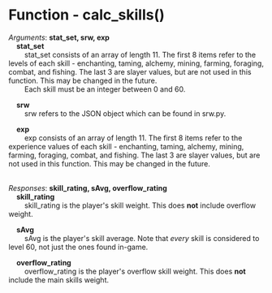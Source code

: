 # Function - calc_skills()

*Arguments*: **stat_set, srw, exp**<br />
&nbsp;&nbsp;&nbsp;&nbsp;**stat_set**<br />
&nbsp;&nbsp;&nbsp;&nbsp;&nbsp;&nbsp;&nbsp;&nbsp;stat_set consists of an array of length 11. The first 8 items refer to the levels of each skill - enchanting, taming, alchemy, mining, farming, foraging, combat, and fishing. The last 3 are slayer values, but are not used in this function. This may be changed in the future.<br />
&nbsp;&nbsp;&nbsp;&nbsp;&nbsp;&nbsp;&nbsp;&nbsp;Each skill must be an integer between 0 and 60.

&nbsp;&nbsp;&nbsp;&nbsp;**srw**<br />
&nbsp;&nbsp;&nbsp;&nbsp;&nbsp;&nbsp;&nbsp;&nbsp;srw refers to the JSON object which can be found in srw.py.

&nbsp;&nbsp;&nbsp;&nbsp;**exp**<br />
&nbsp;&nbsp;&nbsp;&nbsp;&nbsp;&nbsp;&nbsp;&nbsp;exp consists of an array of length 11. The first 8 items refer to the experience values of each skill - enchanting, taming, alchemy, mining, farming, foraging, combat, and fishing. The last 3 are slayer values, but are not used in this function. This may be changed in the future.

<br />*Responses*: **skill_rating, sAvg, overflow_rating**<br />
&nbsp;&nbsp;&nbsp;&nbsp;**skill_rating**<br />
&nbsp;&nbsp;&nbsp;&nbsp;&nbsp;&nbsp;&nbsp;&nbsp;skill_rating is the player's skill weight. This does **not** include overflow weight.

&nbsp;&nbsp;&nbsp;&nbsp;**sAvg**<br />
&nbsp;&nbsp;&nbsp;&nbsp;&nbsp;&nbsp;&nbsp;&nbsp;sAvg is the player's skill average. Note that *every* skill is considered to level 60, not just the ones found in-game.

&nbsp;&nbsp;&nbsp;&nbsp;**overflow_rating**<br />
&nbsp;&nbsp;&nbsp;&nbsp;&nbsp;&nbsp;&nbsp;&nbsp;overflow_rating is the player's overflow skill weight. This does **not** include the main skills weight.
